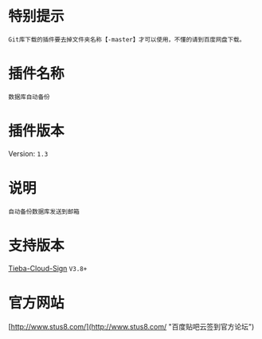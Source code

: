 # 特别提示
    Git库下载的插件要去掉文件夹名称【-master】才可以使用，不懂的请到百度网盘下载。
# 插件名称
    数据库自动备份
# 插件版本
Version: `1.3`
# 说明
    自动备份数据库发送到邮箱
# 支持版本
[Tieba-Cloud-Sign](https://github.com/MoeNetwork/Tieba-Cloud-Sign "百度贴吧云签到") `V3.8+`
# 官方网站
[http://www.stus8.com/](http://www.stus8.com/ "百度贴吧云签到官方论坛")
